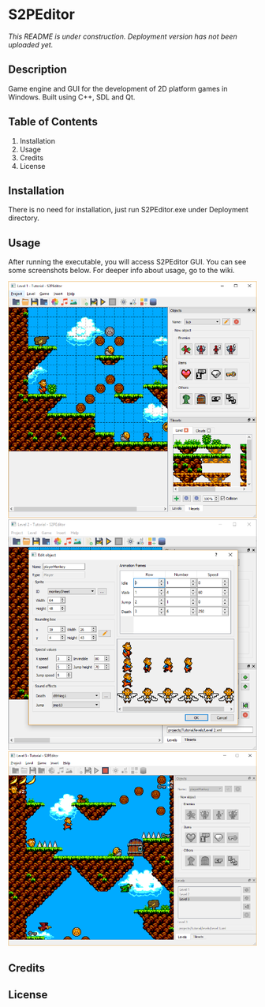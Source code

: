 # S2PEditor
*This README is under construction. Deployment version has not been uploaded yet.*
## Description
Game engine and GUI for the development of 2D platform games in Windows. Built using C++, SDL and Qt. 
## Table of Contents
1. Installation
1. Usage
1. Credits
1. License
## Installation
There is no need for installation, just run S2PEditor.exe under Deployment directory.
## Usage
After running the executable, you will access S2PEditor GUI. You can see some screenshots below. For deeper info about usage, go to the wiki.

<img src="S2PEditor/assets/images/screenshot1.png" width="540">

<img src="S2PEditor/assets/images/screenshot2.png" width="540">

<img src="S2PEditor/assets/images/screenshot3.png" width="540">

## Credits
## License



